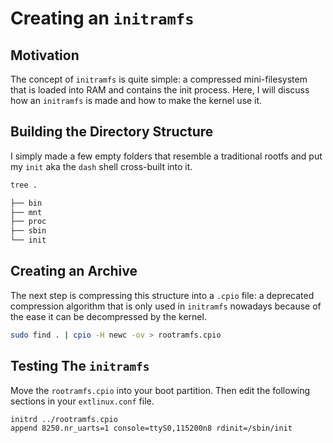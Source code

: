 # Creating an `initramfs`

## Motivation
The concept of `initramfs` is quite simple: a compressed mini-filesystem that is loaded into RAM and contains the init process. Here, I will discuss how an `initramfs` is made and how to make the kernel use it.

## Building the Directory Structure
I simply made a few empty folders that resemble a traditional rootfs and put my `init` aka the `dash` shell cross-built into it. 

```bash
tree .

├── bin
├── mnt
├── proc
├── sbin
└── init
```

## Creating an Archive

The next step is compressing this structure into a `.cpio` file: a deprecated compression algorithm that is only used in `initramfs` nowadays because of the ease it can be decompressed by the kernel.

```bash
sudo find . | cpio -H newc -ov > rootramfs.cpio
```

## Testing The `initramfs`

Move the `rootramfs.cpio` into your boot partition. Then edit the following sections in your `extlinux.conf` file.

```
initrd ../rootramfs.cpio
append 8250.nr_uarts=1 console=ttyS0,115200n8 rdinit=/sbin/init 
```